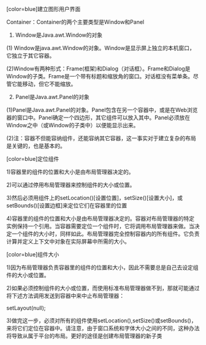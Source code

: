 [color=blue]建立图形用户界面
Container：Container的两个主要类型是Window和Panel
1) Window是Java.awt.Window的对象
(1) Window是java.awt.Window的对象。Window是显示屏上独立的本机窗口，它独立于其它容器。
(2)Window有两种形式：Frame(框架)和Dialog（对话框）。Frame和Dialog是Window的子类。Frame是一个带有标题和缩放角的窗口。对话框没有菜单条。尽管它能移动，但它不能缩放。
2) Panel是Java.awt.Panel的对象
(1)Panel是Java.awt.Panel的对象。Panel包含在另一个容器中，或是在Web浏览器的窗口中。Panel确定一个四边形，其它组件可以放入其中。Panel必须放在Window之中（或Window的子类中）以便能显示出来。
(2)注：容器不但能容纳组件，还能容纳其它容器，这一事实对于建立复杂的布局是关键的，也是基本的。
[color=blue]定位组件
1)容器里的组件的位置和大小是由布局管理器决定的。
2)可以通过停用布局管理器来控制组件的大小或位置。
3)然后必须用组件上的setLocation()[设置位置]，setSize()[设置大小]，或setBounds()[设置边框]来定位它们在容器里的位置
4)容器里的组件的位置和大小是由布局管理器决定的。容器对布局管理器的特定实例保持一个引用。当容器需要定位一个组件时，它将调用布局管理器来做。当决定一个组件的大小时，同样如此。布局管理器完全控制容器内的所有组件。它负责计算并定义上下文中对象在实际屏幕中所需的大小。
[color=blue]组件大小
1)因为布局管理器负责容器里的组件的位置和大小，因此不需要总是自己去设定组件的大小或位置。
2)如果必须控制组件的大小或位置，而使用标准布局管理器做不到，那就可能通过将下述方法调用发送到容器中来中止布局管理器：
setLayout(null);
3)做完这一步，必须对所有的组件使用setLocation(),setSize()或setBounds()，来将它们定位在容器中。请注意，由于窗口系统和字体大小之间的不同，这种办法将导致从属于平台的布局。更好的途径是创建布局管理器的新子类